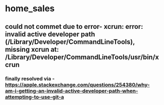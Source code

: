 # home_sales

## could not commet due to error- xcrun: error: invalid active developer path (/Library/Developer/CommandLineTools), missing xcrun at: /Library/Developer/CommandLineTools/usr/bin/xcrun

### finally resolved via  - https://apple.stackexchange.com/questions/254380/why-am-i-getting-an-invalid-active-developer-path-when-attempting-to-use-git-a
